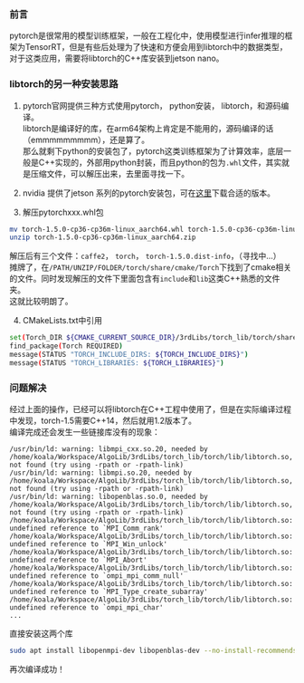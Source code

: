 ### 前言
pytorch是很常用的模型训练框架，一般在工程化中，使用模型进行infer推理的框架为TensorRT，但是有些后处理为了快速和方便会用到libtorch中的数据类型，对于这类应用，需要将libtorch的C++库安装到jetson nano。

### libtorch的另一种安装思路
1. pytorch官网提供三种方式使用pytorch， python安装， libtorch，和源码编译。          
libtorch是编译好的库，在arm64架构上肯定是不能用的，源码编译的话（emmmmmmmmm），还是算了。          
那么就剩下python的安装包了，pytorch这类训练框架为了计算效率，底层一般是C++实现的，外部用python封装，而且python的包为`.whl`文件，其实就是压缩文件，可以解压出来，去里面寻找一下。         
 
2. nvidia 提供了jetson 系列的pytorch安装包，可在[这里](https://forums.developer.nvidia.com/t/pytorch-for-jetson-nano-version-1-5-0-now-available/72048)下载合适的版本。

3. 解压pytorchxxx.whl包
```sh
mv torch-1.5.0-cp36-cp36m-linux_aarch64.whl torch-1.5.0-cp36-cp36m-linux_aarch64.zip
unzip torch-1.5.0-cp36-cp36m-linux_aarch64.zip
```
解压后有三个文件：`caffe2`， `torch`， `torch-1.5.0.dist-info`，（寻找中...）        
摊牌了，在`/PATH/UNZIP/FOLDER/torch/share/cmake/Torch`下找到了cmake相关的文件。同时发现解压的文件下里面包含有`include`和`lib`这类C++熟悉的文件夹。        
这就比较明朗了。

4. CMakeLists.txt中引用
```sh
set(Torch_DIR ${CMAKE_CURRENT_SOURCE_DIR}/3rdLibs/torch_lib/torch/share/cmake/Torch)
find_package(Torch REQUIRED)
message(STATUS "TORCH_INCLUDE_DIRS: ${TORCH_INCLUDE_DIRS}")
message(STATUS "TORCH_LIBRARIES: ${TORCH_LIBRARIES}")
```          

### 问题解决
经过上面的操作，已经可以将libtorch在C++工程中使用了，但是在实际编译过程中发现，torch-1.5需要C++14，然后就用1.2版本了。          
编译完成还会发生一些链接库没有的现象：
```
/usr/bin/ld: warning: libmpi_cxx.so.20, needed by /home/koala/Workspace/AlgoLib/3rdLibs/torch_lib/torch/lib/libtorch.so, not found (try using -rpath or -rpath-link)
/usr/bin/ld: warning: libmpi.so.20, needed by /home/koala/Workspace/AlgoLib/3rdLibs/torch_lib/torch/lib/libtorch.so, not found (try using -rpath or -rpath-link)
/usr/bin/ld: warning: libopenblas.so.0, needed by /home/koala/Workspace/AlgoLib/3rdLibs/torch_lib/torch/lib/libtorch.so, not found (try using -rpath or -rpath-link)
/home/koala/Workspace/AlgoLib/3rdLibs/torch_lib/torch/lib/libtorch.so: undefined reference to `MPI_Comm_rank'
/home/koala/Workspace/AlgoLib/3rdLibs/torch_lib/torch/lib/libtorch.so: undefined reference to `MPI_Win_unlock'
/home/koala/Workspace/AlgoLib/3rdLibs/torch_lib/torch/lib/libtorch.so: undefined reference to `MPI_Abort'
/home/koala/Workspace/AlgoLib/3rdLibs/torch_lib/torch/lib/libtorch.so: undefined reference to `ompi_mpi_comm_null'
/home/koala/Workspace/AlgoLib/3rdLibs/torch_lib/torch/lib/libtorch.so: undefined reference to `MPI_Type_create_subarray'
/home/koala/Workspace/AlgoLib/3rdLibs/torch_lib/torch/lib/libtorch.so: undefined reference to `ompi_mpi_char'
...
```
直接安装这两个库          
```sh
sudo apt install libopenmpi-dev libopenblas-dev --no-install-recommends -y
```
再次编译成功！
